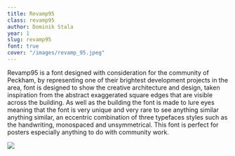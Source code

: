 ```yaml
---
title: Revamp95
class: revamp95
author: Dominik Stala
year: 1
slug: revamp95
font: true
cover: "/images/revamp_95.jpeg"
---
```


Revamp95 is a font designed with consideration for the community of Peckham, by representing one of their brightest development projects in the area, font is designed to show the creative architecture and design, taken inspiration from the abstract exaggerated square edges that are visible across the building. As well as the building the font is made to lure eyes meaning that the font is very unique and very rare to see anything similar anything similar, an eccentric combination of three typefaces styles such as the handwriting, monospaced and unsymmetrical. This font is perfect for posters especially anything to do with community work.

![](/images/revamp_95.jpeg)
